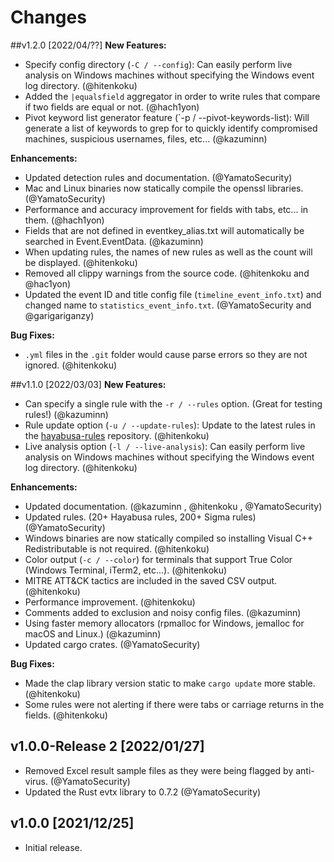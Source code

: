 # Changes

##v1.2.0 [2022/04/??]
**New Features:**
- Specify config directory (`-C / --config`): Can easily perform live analysis on Windows machines without specifying the Windows event log directory. (@hitenkoku) 
- Added the `|equalsfield` aggregator in order to write rules that compare if two fields are equal or not. (@hach1yon)
- Pivot keyword list generator feature (`-p / --pivot-keywords-list): Will generate a list of keywords to grep for to quickly identify compromised machines, suspicious usernames, files, etc... (@kazuminn)

**Enhancements:**
- Updated detection rules and documentation. (@YamatoSecurity)
- Mac and Linux binaries now statically compile the openssl libraries. (@YamatoSecurity)
- Performance and accuracy improvement for fields with tabs, etc... in them. (@hach1yon)
- Fields that are not defined in eventkey_alias.txt will automatically be searched in Event.EventData. (@kazuminn)
- When updating rules, the names of new rules as well as the count will be displayed. (@hitenkoku)
- Removed all clippy warnings from the source code. (@hitenkoku and @hac1yon)
- Updated the event ID and title config file (`timeline_event_info.txt`) and changed name to `statistics_event_info.txt`. (@YamatoSecurity and @garigariganzy)

**Bug Fixes:**
- `.yml` files in the `.git` folder would cause parse errors so they are not ignored. (@hitenkoku)

##v1.1.0 [2022/03/03]
**New Features:**
- Can specify a single rule with the `-r / --rules` option. (Great for testing rules!) (@kazuminn)
- Rule update option (`-u / --update-rules`): Update to the latest rules in the [hayabusa-rules](https://github.com/Yamato-Security/hayabusa-rules) repository. (@hitenkoku)
- Live analysis option (`-l / --live-analysis`): Can easily perform live analysis on Windows machines without specifying the Windows event log directory. (@hitenkoku) 

**Enhancements:**
- Updated documentation. (@kazuminn , @hitenkoku , @YamatoSecurity)
- Updated rules. (20+ Hayabusa rules, 200+ Sigma rules) (@YamatoSecurity)
- Windows binaries are now statically compiled so installing Visual C++ Redistributable is not required. (@hitenkoku)
- Color output (`-c / --color`) for terminals that support True Color (Windows Terminal, iTerm2, etc...). (@hitenkoku)
- MITRE ATT&CK tactics are included in the saved CSV output. (@hitenkoku)
- Performance improvement. (@hitenkoku)
- Comments added to exclusion and noisy config files. (@kazuminn)
- Using faster memory allocators (rpmalloc for Windows, jemalloc for macOS and Linux.) (@kazuminn)
- Updated cargo crates. (@YamatoSecurity)

**Bug Fixes:**
- Made the clap library version static to make `cargo update` more stable. (@hitenkoku)
- Some rules were not alerting if there were tabs or carriage returns in the fields. (@hitenkoku)

## v1.0.0-Release 2 [2022/01/27]
- Removed Excel result sample files as they were being flagged by anti-virus. (@YamatoSecurity)
- Updated the Rust evtx library to 0.7.2 (@YamatoSecurity)

## v1.0.0 [2021/12/25]
- Initial release.